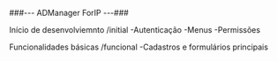 ###--- ADManager ForIP ---###

Início de desenvolviemnto /initial
	-Autenticação
	-Menus
	-Permissões

Funcionalidades básicas /funcional
	-Cadastros e formulários principais